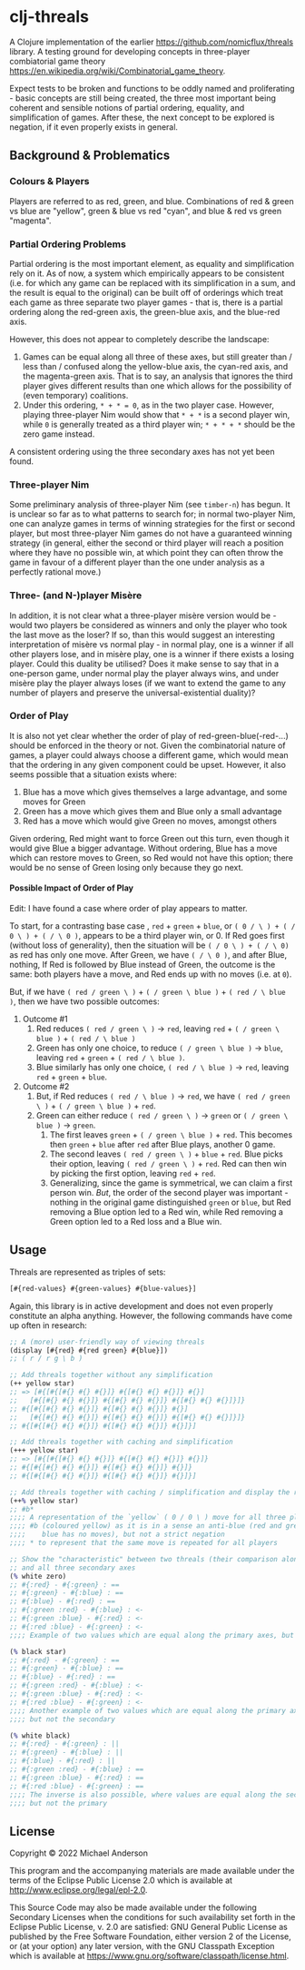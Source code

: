 # clj-threals

A Clojure implementation of the earlier https://github.com/nomicflux/threals library. A testing ground for developing
concepts in three-player combiatorial game theory https://en.wikipedia.org/wiki/Combinatorial_game_theory.

Expect tests to be broken and functions to be oddly named and proliferating - basic concepts are still being created,
the three most important being coherent and sensible notions of partial ordering, equality, and simplification of games.
After these, the next concept to be explored is negation, if it even properly exists in general.

## Background & Problematics

### Colours & Players

Players are referred to as red, green, and blue. Combinations of red & green vs blue are "yellow", green & blue vs red
"cyan", and blue & red vs green "magenta".

### Partial Ordering Problems

Partial ordering is the most important element, as equality and simplification rely on it. As of now, a system which
empirically appears to be consistent (i.e. for which any game can be replaced with its simplification in a sum, and the
result is equal to the original) can be built off of orderings which treat each game as three separate two player
games - that is, there is a partial ordering along the red-green axis, the green-blue axis, and the blue-red axis.

However, this does not appear to completely describe the landscape:
1. Games can be equal along all three of these axes, but still greater than / less than / confused along the yellow-blue
   axis, the cyan-red axis, and the magenta-green axis. That is to say, an analysis that ignores the third player gives
   different results than one which allows for the possibility of (even temporary) coalitions.
2. Under this ordering, `* + * = 0`, as in the two player case. However, playing three-player Nim would show that `* + *` is
   a second player win, while `0` is generally treated as a third player win; `* + * + *` should be the zero game instead.

A consistent ordering using the three secondary axes has not yet been found.

### Three-player Nim

Some preliminary analysis of three-player Nim (see `timber-n`) has begun. It is unclear so far as to what patterns to
search for; in normal two-player Nim, one can analyze games in terms of winning strategies for the first or second
player, but most three-player Nim games do not have a guaranteed winning strategy (in general, either the second or
third player will reach a position where they have no possible win, at which point they can often throw the game in
favour of a different player than the one under analysis as a perfectly rational move.) 

### Three- (and N-)player Misère

In addition, it is not clear what a three-player misère version would be - would two players be considered as winners
and only the player who took the last move as the loser? If so, than this would suggest an interesting interpretation of
misère vs normal play - in normal play, one is a winner if all other players lose, and in misère play, one is
a winner if there exists a losing player. Could this duality be utilised? Does it make sense to say that in a one-person
game, under normal play the player always wins, and under misère play the player always loses (if we want to extend the
game to any number of players and preserve the universal-existential duality)?

### Order of Play

It is also not yet clear whether the order of play of red-green-blue(-red-...) should be enforced in the theory or not. Given
the combinatorial nature of games, a player could always choose a different game, which would mean that the ordering in
any given component could be upset. However, it also seems possible that a situation exists where:

1. Blue has a move which gives themselves a large advantage, and some moves for Green
2. Green has a move which gives them and Blue only a small advantage
3. Red has a move which would give Green no moves, amongst others

Given ordering, Red might want to force Green out this turn, even though it would give Blue a bigger advantage. Without
ordering, Blue has a move which can restore moves to Green, so Red would not have this option; there would be no sense
of Green losing only because they go next.

#### Possible Impact of Order of Play

Edit: I have found a case where order of play appears to matter.

To start, for a contrasting base case , `red` + `green` + `blue`, or `( 0 / \ ) + ( / 0 \ ) + ( / \ 0 )`, appears to be a third player win, or 0.
If Red goes first (without loss of generality), then the situation will be `( / 0 \ ) + ( / \ 0)` as red has only one move. After Green, we have
`( / \ 0 )`, and after Blue, nothing, If Red is followed by Blue instead of Green, the outcome is the same: both players
have a move, and Red ends up with no moves (i.e. at `0`).

But, if we have `( red / green \ )` + `( / green \ blue )` + `( red / \ blue )`, then we have two possible outcomes:
1. Outcome #1
    1. Red reduces `( red / green \ )` -> `red`, leaving `red` + `( / green \ blue )` + `( red / \ blue )`
    2. Green has only one choice, to reduce `( / green \ blue )` -> `blue`, leaving `red` + `green` + `( red / \ blue )`.
    3. Blue similarly has only one choice, `( red / \ blue )` -> `red`, leaving `red` + `green` + `blue`.
2. Outcome #2
    1. But, if Red reduces `( red / \ blue )` -> `red`, we have `( red / green \ )` + `( / green \ blue )` + `red`.
    2. Green can either reduce `( red / green \ )` -> `green` or `( / green \ blue )` -> `green`. 
        1. The first leaves `green` + `( / green \ blue )` + `red`. This becomes then `green` + `blue` after `red` after
           Blue plays, another 0 game.
        2. The second leaves `( red / green \ )` + `blue` + `red`. Blue picks their option, leaving `( red / green \ )` +
           `red`. Red can then win by picking the first option, leaving `red` + `red`.
        3. Generalizing, since the game is symmetrical, we can claim a first person win. *But*, the order of the second
           player was important - nothing in the original game distinguished `green` or `blue`, but Red removing a Blue
           option led to a Red win, while Red removing a Green option led to a Red loss and a Blue win.

## Usage

Threals are represented as triples of sets:

```clojure
[#{red-values} #{green-values} #{blue-values}]
```

Again, this library is in active development and does not even properly constitute an alpha anything. However, the
following commands have come up often in research:

```clojure
;; A (more) user-friendly way of viewing threals
(display [#{red} #{red green} #{blue}])
;; ( r / r g \ b )

;; Add threals together without any simplification
(++ yellow star)
;; => [#{[#{[#{} #{} #{}]} #{[#{} #{} #{}]} #{}]
;;   [#{[#{} #{} #{}]} #{[#{} #{} #{}]} #{[#{} #{} #{}]}]}
;; #{[#{[#{} #{} #{}]} #{[#{} #{} #{}]} #{}]
;;   [#{[#{} #{} #{}]} #{[#{} #{} #{}]} #{[#{} #{} #{}]}]}
;; #{[#{[#{} #{} #{}]} #{[#{} #{} #{}]} #{}]}]

;; Add threals together with caching and simplification
(+++ yellow star)
;; => [#{[#{[#{} #{} #{}]} #{[#{} #{} #{}]} #{}]}
;; #{[#{[#{} #{} #{}]} #{[#{} #{} #{}]} #{}]}
;; #{[#{[#{} #{} #{}]} #{[#{} #{} #{}]} #{}]}]

;; Add threals together with caching / simplification and display the result
(++% yellow star)
;; #b* 
;;;; A representation of the `yellow` ( 0 / 0 \ ) move for all three players
;;;; #b (coloured yellow) as it is in a sense an anti-blue (red and green can move to zero,
;;;;    blue has no moves), but not a strict negation
;;;; * to represent that the same move is repeated for all players

;; Show the "characteristic" between two threals (their comparison along all three primary 
;; and all three secondary axes 
(% white zero)
;; #{:red} - #{:green} : ==
;; #{:green} - #{:blue} : ==
;; #{:blue} - #{:red} : ==
;; #{:green :red} - #{:blue} : <-
;; #{:green :blue} - #{:red} : <-
;; #{:red :blue} - #{:green} : <-
;;;; Example of two values which are equal along the primary axes, but not the secondary

(% black star)
;; #{:red} - #{:green} : ==
;; #{:green} - #{:blue} : ==
;; #{:blue} - #{:red} : ==
;; #{:green :red} - #{:blue} : <-
;; #{:green :blue} - #{:red} : <-
;; #{:red :blue} - #{:green} : <-
;;;; Another example of two values which are equal along the primary axes, 
;;;; but not the secondary

(% white black)
;; #{:red} - #{:green} : ||
;; #{:green} - #{:blue} : ||
;; #{:blue} - #{:red} : ||
;; #{:green :red} - #{:blue} : ==
;; #{:green :blue} - #{:red} : ==
;; #{:red :blue} - #{:green} : ==
;;;; The inverse is also possible, where values are equal along the secondary axes, 
;;;; but not the primary
```

## License

Copyright © 2022 Michael Anderson

This program and the accompanying materials are made available under the
terms of the Eclipse Public License 2.0 which is available at
http://www.eclipse.org/legal/epl-2.0.

This Source Code may also be made available under the following Secondary
Licenses when the conditions for such availability set forth in the Eclipse
Public License, v. 2.0 are satisfied: GNU General Public License as published by
the Free Software Foundation, either version 2 of the License, or (at your
option) any later version, with the GNU Classpath Exception which is available
at https://www.gnu.org/software/classpath/license.html.
